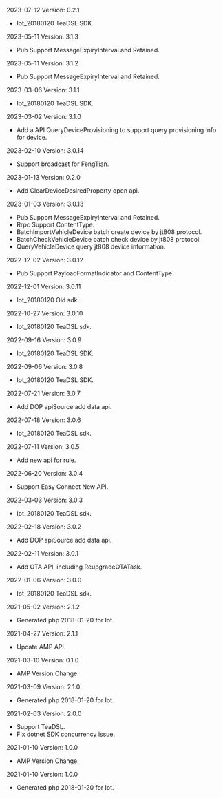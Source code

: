 2023-07-12 Version: 0.2.1
- Iot_20180120 TeaDSL SDK.

2023-05-11 Version: 3.1.3
- Pub Support MessageExpiryInterval and Retained.

2023-05-11 Version: 3.1.2
- Pub Support MessageExpiryInterval and Retained.

2023-03-06 Version: 3.1.1
- Iot_20180120 TeaDSL SDK.

2023-03-02 Version: 3.1.0
- Add a API QueryDeviceProvisioning to support query provisioning info for device.

2023-02-10 Version: 3.0.14
- Support broadcast for FengTian.

2023-01-13 Version: 0.2.0
- Add ClearDeviceDesiredProperty open api.

2023-01-03 Version: 3.0.13
- Pub Support MessageExpiryInterval and Retained.
- Rrpc Support ContentType.
- BatchImportVehicleDevice batch create device by jt808 protocol.
- BatchCheckVehicleDevice batch check device by jt808 protocol.
- QueryVehicleDevice query jt808 device information.

2022-12-02 Version: 3.0.12
- Pub Support PayloadFormatIndicator and ContentType.

2022-12-01 Version: 3.0.11
- Iot_20180120 Old sdk.


2022-10-27 Version: 3.0.10
- Iot_20180120 TeaDSL sdk.

2022-09-16 Version: 3.0.9
- Iot_20180120 TeaDSL SDK.

2022-09-06 Version: 3.0.8
- Iot_20180120 TeaDSL SDK.

2022-07-21 Version: 3.0.7
- Add DOP apiSource add data api.

2022-07-18 Version: 3.0.6
- Iot_20180120 TeaDSL sdk.

2022-07-11 Version: 3.0.5
- Add new api for rule.

2022-06-20 Version: 3.0.4
- Support Easy Connect New API.

2022-03-03 Version: 3.0.3
- Iot_20180120 TeaDSL sdk.

2022-02-18 Version: 3.0.2
- Add DOP apiSource add data api.

2022-02-11 Version: 3.0.1
- Add OTA API, including ReupgradeOTATask.


2022-01-06 Version: 3.0.0
- Iot_20180120 TeaDSL sdk.

2021-05-02 Version: 2.1.2
- Generated php 2018-01-20 for Iot.

2021-04-27 Version: 2.1.1
- Update AMP API.

2021-03-10 Version: 0.1.0
- AMP Version Change.

2021-03-09 Version: 2.1.0
- Generated php 2018-01-20 for Iot.

2021-02-03 Version: 2.0.0
- Support TeaDSL.
- Fix dotnet SDK concurrency issue.

2021-01-10 Version: 1.0.0
- AMP Version Change.

2021-01-10 Version: 1.0.0
- Generated php 2018-01-20 for Iot.

